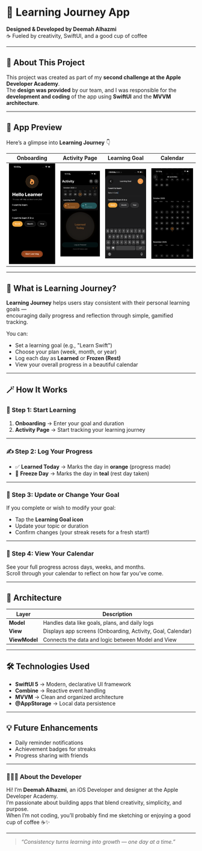 # 🌱 Learning Journey App

**Designed & Developed by Deemah Alhazmi**  
☕ Fueled by creativity, SwiftUI, and a good cup of coffee  

---

## 🍎 About This Project

This project was created as part of my **second challenge at the Apple Developer Academy**.  
The **design was provided** by our team, and I was responsible for the **development and coding** of the app using **SwiftUI** and the **MVVM architecture**.

---

## 📱 App Preview

Here’s a glimpse into **Learning Journey** 👇  

| Onboarding | Activity Page | Learning Goal | Calendar |
|-------------|----------------|----------------|------------|
| <img src="Images/onboarding.PNG" width="200"/> | <img src="Images/activity.PNG" width="200"/> | <img src="Images/goal.PNG" width="200"/> | <img src="Images/calendar.PNG" width="200"/> |

---

## 🎯 What is Learning Journey?

**Learning Journey** helps users stay consistent with their personal learning goals —  
encouraging daily progress and reflection through simple, gamified tracking.

You can:
- Set a learning goal (e.g., "Learn Swift")
- Choose your plan (week, month, or year)
- Log each day as **Learned** or **Frozen (Rest)**
- View your overall progress in a beautiful calendar

---

## 🪄 How It Works

### 🧩 Step 1: Start Learning
1. **Onboarding** → Enter your goal and duration  
2. **Activity Page** → Start tracking your learning journey

---

### ✍️ Step 2: Log Your Progress  
- ✅ **Learned Today** → Marks the day in **orange** (progress made)  
- 🧊 **Freeze Day** → Marks the day in **teal** (rest day taken)

---

### 🔁 Step 3: Update or Change Your Goal  
If you complete or wish to modify your goal:
- Tap the **Learning Goal icon**
- Update your topic or duration  
- Confirm changes (your streak resets for a fresh start!)

---

### 📅 Step 4: View Your Calendar  
See your full progress across days, weeks, and months.  
Scroll through your calendar to reflect on how far you’ve come.

---

## 🧠 Architecture

| Layer | Description |
|-------|--------------|
| **Model** | Handles data like goals, plans, and daily logs |
| **View** | Displays app screens (Onboarding, Activity, Goal, Calendar) |
| **ViewModel** | Connects the data and logic between Model and View |

---

## 🛠️ Technologies Used
- **SwiftUI 5** → Modern, declarative UI framework  
- **Combine** → Reactive event handling  
- **MVVM** → Clean and organized architecture  
- **@AppStorage** → Local data persistence  

---

## 💡 Future Enhancements
- Daily reminder notifications  
- Achievement badges for streaks  
- Progress sharing with friends  

---

### 👩🏻‍💻 About the Developer
Hi! I’m **Deemah Alhazmi**, an iOS Developer and designer at the Apple Developer Academy.  
I’m passionate about building apps that blend creativity, simplicity, and purpose.  
When I’m not coding, you’ll probably find me sketching or enjoying a good cup of coffee ☕✨  

---

> _“Consistency turns learning into growth — one day at a time.”_
